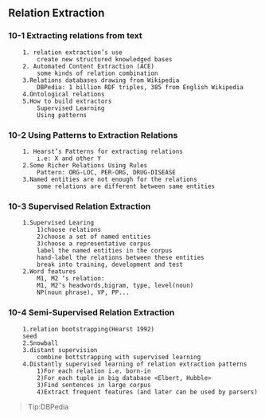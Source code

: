 ## Relation Extraction
### 10-1 Extracting relations from text
		1. relation extraction’s use
			create new structured knowledged bases
		2. Automated Content Extraction (ACE)
			some kinds of relation combination
		3.Relations databases drawing from Wikipedia
			DBPedia: 1 billion RDF triples, 385 from English Wikipedia
		4.Ontological relations
		5.How to build extractors
			Supervised Learning
			Using patterns

### 10-2 Using Patterns to Extraction Relations
		1. Hearst’s Patterns for extracting relations
			i.e: X and other Y
		2.Some Richer Relations Using Rules
			Pattern: ORG-LOC, PER-ORG, DRUG-DISEASE
		3.Named entities are not enough for the relations
			some relations are different between same entities

### 10-3 Supervised Relation Extraction
		1.Supervised Learing
			1)choose relations
			2)choose a set of named entities
			3)choose a representative corpus
			label the named entities in the corpus
			hand-label the relations between these entities
			break into training, development and test
		2.Word features
			M1, M2 ‘s relation:
			M1, M2’s headwords,bigram, type, level(noun)
			NP(noun phrase), VP, PP...

### 10-4 Semi-Supervised Relation Extraction
		1.relation bootstrapping(Hearst 1992)
		seed
		2.Snowball
		3.distant supervision
			combine bottstrapping with supervised learning
		4.Distantly supervised learning of relation extraction patterns
			1)For each relation i.e. born-in
			2)For each tuple in big database <Elbert, Hubble>
			3)Find sentences in large corpus
			4)Extract frequent features (and later can be used by parsers)
>Tip:DBPedia
